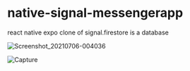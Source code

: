# native-signal-messengerapp

react native expo clone of signal.firestore is a database

![Screenshot_20210706-004036](https://user-images.githubusercontent.com/59948760/124882534-1d32a180-dfee-11eb-8fb9-c8e1bace4a34.png)

![Capture](https://user-images.githubusercontent.com/59948760/124882705-48b58c00-dfee-11eb-9108-4a4a97d40522.JPG)

